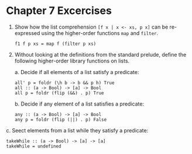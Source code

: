 Chapter 7 Excercises
===================

1. Show how the list comprehension `[f x | x <- xs, p x]` can be re-expressed using the higher-order functions `map` and `filter`.

    ~~~ {.haskell}
    f1 f p xs = map f (filter p xs)
    ~~~ 
2. Without looking at the definitions from the standard prelude, define the following higher-order library functions on lists.

    a. Decide if all elements of a list satisfy a predicate:
    
    ~~~ {.haskell}
    all' p = foldr (\h b -> b && p h) True
    all :: (a -> Bool) -> [a] -> Bool
    all p = foldr (flip (&&) . p) True 
    ~~~
    b. Decide if any element of a list satisfies a predicate:
    ~~~ {.haskell}
    any :: (a -> Bool) -> [a] -> Bool
    any p = foldr (flip (||) . p) False
    ~~~
c. Seect elements from a list while they satisfy a predicate:

~~~ {.haskell}
takeWhile :: (a -> Bool) -> [a] -> [a]
takeWhile = undefined
~~~


